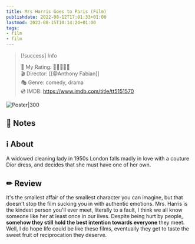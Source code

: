 ```yaml
---
title: Mrs Harris Goes to Paris (Film)
publishdate: 2022-08-12T17:01:33+01:00
lastmod: 2022-08-15T10:14:24+01:00
tags: 
- film
- film
---
```






> [!success] Info 
 > 
 > 🤔 My Rating: 💙💙💙💙🖤 <br> 🎬 Director: [[@Anthony Fabian]] <br> 🎭 Genre: comedy, drama <br> 💿 IMDB: https://www.imdb.com/title/tt5151570 <br> 

![Poster|300](https://m.media-amazon.com/images/M/MV5BY2UyOWJjMWEtNmIwYS00ZjM5LWEyYjMtMTI4NDBhMzViNmIyXkEyXkFqcGdeQXVyMDA4NzMyOA@@._V1_SX300.jpg)



## 📝 Notes





## ℹ️ About



A widowed cleaning lady in 1950s London falls madly in love with a couture Dior dress, and decides that she must have one of her own.



## ✏ Review



 It's the smallest affair of the smallest character you can imagine, but that doesn't stop the film sucking you in with authentic emotions. Mrs. Harris is the kindest person you'll ever meet, literally to a fault, I think we all know someone like her at least once in our lives. Despite being hurt by people, **somehow they still hold the best intention towards everyone** they meet. Well, I do hope life could be like these films, eventually they get to taste the sweet fruit of reciprocation they deserve.   



